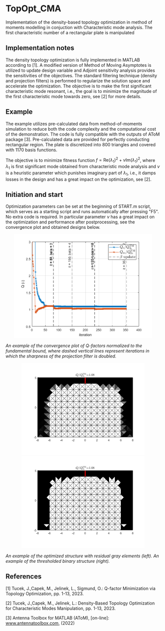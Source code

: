 # TopOpt_CMA
Implementation of the density-based topology optimization in method of moments modelling in conjuction with Characteristic mode analysis. The first characteristic number of a rectangular plate is manipulated

## Implementation notes
The density topology optimization is fully implemented in MATLAB according to [1]. A modified version of Method of Moving Asymptotes is utilized to update design variable and Adjoint sensitivity analysis provides the sensitivities of the objectives. The standard filtering technique (density and projection filters) is performed to regularize the solution space and accelerate the optimization. The objective is to make the first significant characteristic mode resonant, i.e., the goal is to minimize the magnitude of the first characteristic mode towards zero, see [2] for more details.

## Example
The example utilizes pre-calculated data from method-of-moments simulation to reduce both the code complexity and the computational cost of the demonstration. The code is fully compatible with the outputs of AToM package [3]. Pre-calculated data are provided for perfectly conducting rectangular region. The plate is discretized into 800 triangles and covered with 1170 basis functions. 

The objective is to minimize fitness function $f=\mathrm{Re}(\lambda_1)^2 + \nu \mathrm{Im}(\lambda_1)^2$, where $\lambda_1$ is first significant mode obtained from characteristic mode analysis and $\nu$ is a heuristic parameter which punishes imaginary part of $\lambda_1$, i.e., it damps losses in the design and has a great impact on the optimization, see [2].

## Initiation and start
Optimization parameters can be set at the beginning of START.m script, which serves as a starting script and runs automatically after pressing "F5". No extra code is required. In particular parameter $\nu$ has a great impact on the optimization and performance after postprocessing, see the convergence plot and obtained designs below.

<p align="center">
  <img src="https://github.com/tucekjon/Topology_optimization_minQ/blob/main/TopOpt-results-convergence.png?raw=true" width="450" />
</p>
<em>An example of the convergence plot of Q-factors normalized to the fundamental bound, where dashed vertical lines represent iterations in which the sharpness of the projection filter is doubled.</em>

<p align="center">
  <img src="https://github.com/tucekjon/Topology_optimization_minQ/blob/main/TopOpt-results-optimizedDesign.png?raw=true" width="400" />
  <img src="https://github.com/tucekjon/Topology_optimization_minQ/blob/main/TopOpt-results-binaryDesign.png?raw=true" width="400" /> 
</p>
<em>An example of the  optimized structure with residual gray elements (left). An example of the thresholded binary structure (right).</em>


## References
[1] Tucek, J.,Capek, M., Jelinek, L., Sigmund, O.: Q-factor Minimization via Topology Optimization, 
     pp. 1-13, 2023.

[2] Tucek, J.,Capek, M., Jelinek, L.: Density-Based Topology Optimization for Characteristic Modes Manipulation, 
     pp. 1-13, 2023.
     
[3] Antenna Toolbox for MATLAB (AToM), [on-line]: www.antennatoolbox.com, (2022)
